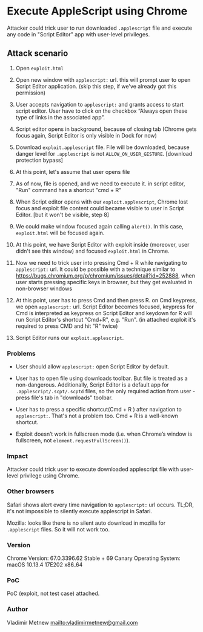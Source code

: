 # Execute AppleScript using Chrome

Attacker could trick user to run downloaded `.applescript` file and execute any code in "Script Editor" app with user-level privileges.

## Attack scenario

1.  Open `exploit.html`

2.  Open new window with `applescript:` url. this will prompt user to open Script Editor application. (skip this step, if we've already got this permission)

3.  User accepts navigation to `applescript:` and grants access to start script editor. User have to click on the checkbox “Always open these type of links in the associated app”.

4.  Script editor opens in background, because of closing tab (Chrome gets focus again, Script Editor is only visible in Dock for now)

5.  Download `exploit.applescript` file. File will be downloaded, because danger level for `.applescript` is not `ALLOW_ON_USER_GESTURE`. [download protection bypass]

6.  At this point, let's assume that user opens file

7.  As of now, file is opened, and we need to execute it. in script editor, "Run" command has a shortcut "cmd + R"

8.  When Script editor opens with our `exploit.applescript`, Chrome lost focus and exploit file content could became visible to user in Script Editor. [but it won't be visible, step 8]

9.  We could make window focused again calling `alert()`. In this case, `exploit.html` will be focused again.

10. At this point, we have Script Editor with exploit inside (moreover, user didn't see this window) and focused `exploit.html` in Chrome.

11. Now we need to trick user into pressing Cmd + R while navigating to `applescript:` url.
    It could be possible with a technique similar to https://bugs.chromium.org/p/chromium/issues/detail?id=252888, when user starts pressing specific keys in browser, but they get evaluated in non-browser windows

12. At this point, user has to press Cmd and then press R. on Cmd keypress, we open `applescript:` url. Script Editor becomes focused, keypress for Cmd is interpreted as keypress on Script Editor and keydown for R will run Script Editor's shortcut "Cmd+R", e.g. "Run". (in attached exploit it's required to press CMD and hit "R" twice)

13. Script Editor runs our `exploit.applescript`.

### Problems

- User should allow `applescript:` open Script Editor by default.

- User has to open file using downloads toolbar. But file is treated as a non-dangerous. Additionally, Script Editor is a default app for `.applescript/.scpt/.scptd` files, so the only required action from user - press file's tab in "downloads" toolbar.

- User has to press a specific shortcut(Cmd + R ) after navigation to `applescript:`.
  That's not a problem too. Cmd + R is a well-known shortcut.

- Exploit doesn’t work in fullscreen mode (i.e. when Chrome’s window is fullscreen, not `element.requestFullScreen()`).

### Impact

Attacker could trick user to execute downloaded applescript file with user-level privilege using Chrome.

### Other browsers

Safari shows alert every time navigation to `applescript:` url occurs.
TL;DR, it's not impossible to silently execute applescript in Safari.

Mozilla: looks like there is no silent auto download in mozilla for `.applescript` files. So it will not work too.

### Version

Chrome Version: 67.0.3396.62 Stable + 69 Canary
Operating System: macOS 10.13.4 17E202 x86_64

### PoC

PoC (exploit, not test case) attached.

### Author

Vladimir Metnew <mailto:vladimirmetnew@gmail.com>
